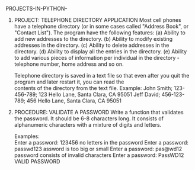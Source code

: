 PROJECTS-IN-PYTHON-

1. PROJECT: TELEPHONE DIRECTORY APPLICATION
   Most cell phones have a telephone directory (or in some cases called "Address
   Book", or "Contact List"). 
   The program have the following features:
   (a) Ability to add new addresses to the directory.
   (b) Ability to modify existing addresses in the directory.
   (c) Ability to delete addresses in the directory.
   (d) Ability to display all the entries in the directory.
   (e) Ability to add various pieces of information per individual in the directory - telephone number, home address and so on.
   
   Telephone directory is saved in a text file so that even after you quit the program and later restart it, you can read the  
   contents of the directory from the text file.
   Example:
   John Smith; 123-456-789; 123 Hello Lane, Santa Clara, CA 95051
   Jeff David; 456-123-789; 456 Hello Lane, Santa Clara, CA 95051

2. PROCEDURE: VALIDATE A PASSWORD
   Write a function that validates the password. It should be 6-8 characters long.
   It consists of alphanumeric characters with a mixture of digits and letters.

   Examples:    
   Enter a password: 123456       no letters in the password
   Enter a password: passwd123    assword is too big or small
   Enter a password: pas@wd12     password consists of invalid characters
   Enter a password: PassWD12     VALID PASSWORD
